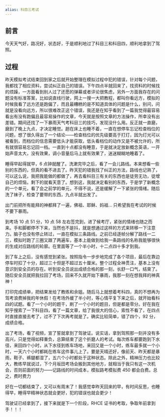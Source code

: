 ```yaml
---
alias: 科目三考试
---
```


## 前言

今天天气好，路况好，状态好，于是顺利地过了科目三和科目四，顺利地拿到了驾照。

## 过程

昨天模拟考试结束回到家之后就开始整理在模拟过程中犯的错误，针对每个问题，我都找了相应资料，尝试纠正自己的错误。下午四点半就回来了，找资料的时候找的烦躁，一方面看到别人过了还愿的弹幕或者评论很焦虑，另外一方面我存在的问题没有标准答案，比如说直线行驶，网上一搜一大把教程，都叫你看远方，模拟的时候我看了远方还是跑偏了，而且最糟糕的是不知道具体的问题是什么，别问，问就是没看向远方，所以很难改正这个错误，我还是在知乎看到了一篇我觉得最容易看出有没有跑偏且最容易操作的文章，今天就是按照文章的方法操作，所幸没有出差错。期间还找了一下暴雨天气考科目三的技巧，发现没什么用。反正就一直磨，磨到了晚上九点，才决定睡觉。趟在床上也睡不着，一直在想停车忘记检查档位的问题，想了很久得出了一个结论——检查档位的优先级要高于打灯，因为灯光可以被看到，而档位的信息需要低头才能获取，低头看档位的动作又是不被允许的，所有就很容易忘记回一档。一直到十点都没有睡意，于是就决定放新概念英语，一开始声音太大，没有效果，调小音量后马上就有效果了，迷迷糊糊地睡着了。

睡得早起得就早，6 点钟就醒了。洗漱完毕之后，看了一会儿路线。本来想看一些别的东西的，但真的看不进去了。昨天犯的错我找了纠正的方法，路线也记熟了，可以这么说，我把我能做的都做了，再去看科目三有关的东西也是徒劳无功，徒增自己的烦恼，剩下的就看天意了。想到这，我就决定看别的东西，于是学了新概念的一个单元，看了会之前学的单元，不得不说，还是缓解了一下紧张的情绪。随后洗了袜子，检查了要带的东西，九点半就出发了。

出门前把所有能拜的神都拜了一遍，佛祖、耶稣、妈祖... 只希望我在考试的时候不要下暴雨。

到考场 10 点 51 分，10 点 58 左右签完到，进了候考厅，紧张的情绪也随之而来。手和脚都停不下来，当然也不是抖，就是想通过这样的方式来转移一下注意力。脑子也没有停止转过，一直在模拟三条路线。之前已经逐帧分解了路线一二三，模拟时跑了三圈又跟了两遍车，基本上能做到给我一条路线的名称我能够很快的生成对应路线的轮廓。在里面等了一个半小时，十二点四十多才到我。

到了车上之后，没有感觉到紧张。按照指令一步步地完成了各个项目，最后在靠边停车时扣了十分，超过三十但是不超过五十厘米。整个过程全神贯注，基本上没有意识到安全员的存在。听到安全员说出成绩合格的那一刻，长舒一口气，结束了。随后安全员就把我拉回了考场，回来不久就开始下暴雨，我那一刻在想我拜的神真神！

打印完成绩单，把结果发给了教练和余姐。随后马上就想着考科四，真的不想再为驾考浪费掉我的年休假！在考场外缓了半小时，等心情平复下来之后，就开始看科四的试题。看了一个小时的题干，刷了一个小时的题目，但是都是零分。好在我在知乎搜索了一下科目四，看了一篇文章，给了我很大的信心，索性不看了，在四点时直接直接去考了，过不了下次再考就是了。确实比较简单，错了四个，92 分，成绩合格。

出了考场，看了视频，宣了誓就拿到了驾驶证。说实话，拿到驾照那一刻并没有多高兴，只是觉得如释重负，总算结束了这个折磨人的考试。每次练车都要跑到下水径，来回四个小时，从下水径到练车场地，来回又是一个小时，练车最多就一个小时，一天六个小时都耗在练车这件事儿上了。要是天晴还好，像前天、昨天都是暴雨，鞋子、裤腿都湿了，五六个小时都处于这种状态。除此之外，精神压力也比较大，教练早就说过，下个月坂田考场会搬到其他地方，就相当于我只有这一次机会，否则前面的努力——记路线的时间成本，模拟路考模拟费 450 都会白费。总之，费时费力

好在一切都结束了，又可以有周末了！我感觉幸昨天回来的早，有时间反思，也睡得早，睡得早精神状态就会更好，犯的错误也就会更少！

驾驶证已经拿到了，接下来就是下一个阶段，RHCE 证书的考取，争取年前拿到手！！！

